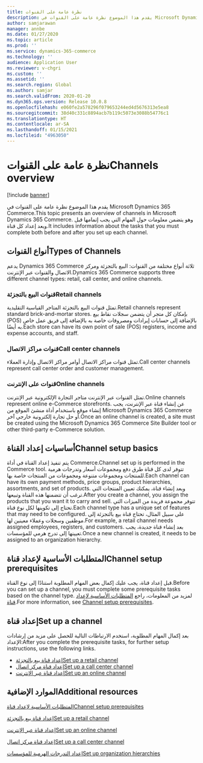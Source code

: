 ```yaml
---
title: نظرة عامة على القنوات
description: يقدم هذا الموضوع نظرة عامة على القنوات في Microsoft Dynamics 365 Commerce.
author: samjarawan
manager: annbe
ms.date: 01/27/2020
ms.topic: article
ms.prod: ''
ms.service: dynamics-365-commerce
ms.technology: ''
audience: Application User
ms.reviewer: v-chgri
ms.custom: ''
ms.assetid: ''
ms.search.region: Global
ms.author: samjar
ms.search.validFrom: 2020-01-20
ms.dyn365.ops.version: Release 10.0.8
ms.openlocfilehash: e060fe2a578296f079653244ed4d5676313e5ea8
ms.sourcegitcommit: 38d40c331c8894acb7b119c5073e3088b54776c1
ms.translationtype: HT
ms.contentlocale: ar-SA
ms.lasthandoff: 01/15/2021
ms.locfileid: "4963050"
---
```

# <a name="channels-overview"></a><span data-ttu-id="a4d75-103">نظرة عامة على القنوات</span><span class="sxs-lookup"><span data-stu-id="a4d75-103">Channels overview</span></span>


[!include [banner](includes/banner.md)]

<span data-ttu-id="a4d75-104">يقدم هذا الموضوع نظرة عامة على القنوات في Microsoft Dynamics 365 Commerce.</span><span class="sxs-lookup"><span data-stu-id="a4d75-104">This topic presents an overview of channels in Microsoft Dynamics 365 Commerce.</span></span> <span data-ttu-id="a4d75-105">وهو يتضمن معلومات حول المهام التي يجب إتمامها قبل وبعد إعداد كل قناة.</span><span class="sxs-lookup"><span data-stu-id="a4d75-105">It includes information about the tasks that you must complete both before and after you set up each channel.</span></span>

## <a name="types-of-channels"></a><span data-ttu-id="a4d75-106">أنواع القنوات</span><span class="sxs-lookup"><span data-stu-id="a4d75-106">Types of Channels</span></span>

<span data-ttu-id="a4d75-107">يدعم Dynamics 365 Commerce ثلاثة أنواع مختلفة من القنوات: البيع بالتجزئة ومركز الاتصال والقنوات عبر الإنترنت.</span><span class="sxs-lookup"><span data-stu-id="a4d75-107">Dynamics 365 Commerce supports three different channel types: retail, call center, and online channels.</span></span>

### <a name="retail-channels"></a><span data-ttu-id="a4d75-108">قنوات البيع بالتجزئة</span><span class="sxs-lookup"><span data-stu-id="a4d75-108">Retail channels</span></span>

<span data-ttu-id="a4d75-109">تمثل قنوات البيع بالتجزئة المتاجر القياسية التقليدية.</span><span class="sxs-lookup"><span data-stu-id="a4d75-109">Retail channels represent standard brick-and-mortar stores.</span></span> <span data-ttu-id="a4d75-110">بإمكان كل متجر أن يتضمن سجلات نقاط بيع (POS) بالإضافة إلى حسابات إيرادات ومصروفات خاصة به بالإضافة إلى فريق عمل خاص به أيضًا.</span><span class="sxs-lookup"><span data-stu-id="a4d75-110">Each store can have its own point of sale (POS) registers, income and expense accounts, and staff.</span></span> 

### <a name="call-center-channels"></a><span data-ttu-id="a4d75-111">قنوات مراكز الاتصال</span><span class="sxs-lookup"><span data-stu-id="a4d75-111">Call center channels</span></span>

<span data-ttu-id="a4d75-112">تمثل قنوات مراكز الاتصال أوامر مراكز الاتصال وإدارة العملاء.</span><span class="sxs-lookup"><span data-stu-id="a4d75-112">Call center channels represent call center order and customer management.</span></span>

### <a name="online-channels"></a><span data-ttu-id="a4d75-113">قنوات على الإنترنت</span><span class="sxs-lookup"><span data-stu-id="a4d75-113">Online channels</span></span>

<span data-ttu-id="a4d75-114">تمثل القنوات عبر الإنترنت متاجر التجارة الإلكترونية عبر الإنترنت.</span><span class="sxs-lookup"><span data-stu-id="a4d75-114">Online channels represent online e-Commerce storefronts.</span></span> <span data-ttu-id="a4d75-115">عن إنشاء قناة عبر الإنترنت، يجب إنشاء موقع باستخدام أداة منشئ الموقع من Microsoft Dynamics 365 Commerce أو حل تجارة إلكترونية خارجي آخر.</span><span class="sxs-lookup"><span data-stu-id="a4d75-115">Once an online channel is created, a site must be created using the Microsoft Dynamics 365 Commerce Site Builder tool or other third-party e-Commerce solution.</span></span>

## <a name="channel-setup-basics"></a><span data-ttu-id="a4d75-116">أساسيات إعداد القناة</span><span class="sxs-lookup"><span data-stu-id="a4d75-116">Channel setup basics</span></span>

<span data-ttu-id="a4d75-117">يتم تنفيذ إعداد القناة في أداة Commerce.</span><span class="sxs-lookup"><span data-stu-id="a4d75-117">Channel set up is performed in the Commerce tool.</span></span> <span data-ttu-id="a4d75-118">تتوفر لدى كل قناة طرق دفع ومجموعات أسعار وتدرجات هرمية للمنتجات ومجموعات متنوعة ومجموعات من المنتجات خاصة بها.</span><span class="sxs-lookup"><span data-stu-id="a4d75-118">Each channel can have its own payment methods, price groups, product hierarchies, assortments, and set of products.</span></span> <span data-ttu-id="a4d75-119">وبعد إنشاء قناة، يمكنك تعيين المنتجات التي ترغب أن تتضمنها هذه القناة وتبيعها.</span><span class="sxs-lookup"><span data-stu-id="a4d75-119">After you create a channel, you assign the products that you want it to carry and sell.</span></span> <span data-ttu-id="a4d75-120">تتوفر مجموعة فريدة من الميزات التي تحتاج إلى تكوينها لكل نوع قناة.</span><span class="sxs-lookup"><span data-stu-id="a4d75-120">Each channel type has a unique set of features that may need to be configured.</span></span> <span data-ttu-id="a4d75-121">على سبيل المثال، تحتاج قناة بيع بالتجزئة إلى موظفين وسجلات وعملاء معينين لها.</span><span class="sxs-lookup"><span data-stu-id="a4d75-121">For example, a retail channel needs assigned employees, registers, and customers.</span></span> <span data-ttu-id="a4d75-122">بعد إنشاء قناة جديدة، يجب تعيينها إلى تدرج هرمي للمؤسسات.</span><span class="sxs-lookup"><span data-stu-id="a4d75-122">Once a new channel is created, it needs to be assigned to an organization hierarchy.</span></span>

## <a name="channel-setup-prerequisites"></a><span data-ttu-id="a4d75-123">المتطلبات الأساسية‬ لإعداد قناة</span><span class="sxs-lookup"><span data-stu-id="a4d75-123">Channel setup prerequisites</span></span>

<span data-ttu-id="a4d75-124">قبل إعداد قناة، يجب عليك إكمال بعض المهام المطلوبة استنادًا إلى نوع القناة.</span><span class="sxs-lookup"><span data-stu-id="a4d75-124">Before you can set up a channel, you must complete some prerequisite tasks based on the channel type.</span></span> <span data-ttu-id="a4d75-125">لمزيد من المعلومات، راجع [المتطلبات الأساسية‬ لإعداد قناة‬](channels-prerequisites.md).</span><span class="sxs-lookup"><span data-stu-id="a4d75-125">For more information, see [Channel setup prerequisites](channels-prerequisites.md).</span></span>

## <a name="set-up-a-channel"></a><span data-ttu-id="a4d75-126">إعداد قناة</span><span class="sxs-lookup"><span data-stu-id="a4d75-126">Set up a channel</span></span>

<span data-ttu-id="a4d75-127">بعد إكمال المهام المطلوبة، استخدم الارتباطات التالية للحصل على مزيد من إرشادات الإعداد:</span><span class="sxs-lookup"><span data-stu-id="a4d75-127">After you complete the prerequisite tasks, for further setup instructions, use the following links.</span></span>

- [<span data-ttu-id="a4d75-128">إعداد قناة بيع بالتجزئة</span><span class="sxs-lookup"><span data-stu-id="a4d75-128">Set up a retail channel</span></span>](channel-setup-retail.md)
- [<span data-ttu-id="a4d75-129">إعداد قناة مركز اتصال</span><span class="sxs-lookup"><span data-stu-id="a4d75-129">Set up a call center channel</span></span>](channel-setup-callcenter.md)
- [<span data-ttu-id="a4d75-130">إعداد قناة عبر الإنترنت</span><span class="sxs-lookup"><span data-stu-id="a4d75-130">Set up an online channel</span></span>](channel-setup-online.md)

<!--
## Post-channel configuration

After you create a channel, you may need to complete some of the below tasks:

- [Add channel to an organizational hierarchy](add-channel-org-hierarchy.md)
- Set up fulfillment groups. (LINK TBD)
- Configure the POS registers for the store. (LINK TBD)
- Assign product assortments to the store. (LINK TBD)
- Process assortments to generate the list of products that are included in the assortment and to make the products available in the retail store. (LINK TBD)
- Send data such as number sequences, hardware profiles, and POS screen layouts to the Retail POS registers.(LINK TBD)
- Publish the retail store to send store data to Retail POS. (LINK TBD)
- Run the jobs to send the store data to Retail POS. (LINK TBD)
-->

## <a name="additional-resources"></a><span data-ttu-id="a4d75-131">الموارد الإضافية</span><span class="sxs-lookup"><span data-stu-id="a4d75-131">Additional resources</span></span>

[<span data-ttu-id="a4d75-132">المتطلبات الأساسية‬ لإعداد قناة</span><span class="sxs-lookup"><span data-stu-id="a4d75-132">Channel setup prerequisites</span></span>](channels-prerequisites.md)

[<span data-ttu-id="a4d75-133">إعداد قناة بيع بالتجزئة</span><span class="sxs-lookup"><span data-stu-id="a4d75-133">Set up a retail channel</span></span>](channel-setup-retail.md)
    
[<span data-ttu-id="a4d75-134">إعداد قناة عبر الإنترنت</span><span class="sxs-lookup"><span data-stu-id="a4d75-134">Set up an online channel</span></span>](channel-setup-online.md)

[<span data-ttu-id="a4d75-135">إعداد قناة مركز اتصال</span><span class="sxs-lookup"><span data-stu-id="a4d75-135">Set up a call center channel</span></span>](channel-setup-callcenter.md)

[<span data-ttu-id="a4d75-136">إعداد التدرجات الهرمية للمؤسسات</span><span class="sxs-lookup"><span data-stu-id="a4d75-136">Set up organization hierarchies</span></span>](channels-org-hierarchies.md)
